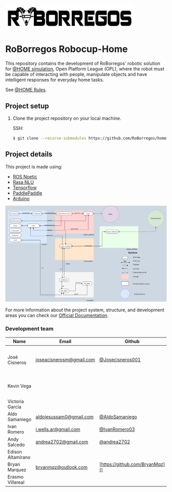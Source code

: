 <img src="readme_resources/roborregos_logo.png" width="400" ><img> 

# RoBorregos Robocup-Home
This repository contains the development of RoBorregos' robotic solution for [@HOME simulation](https://sites.google.com/view/robocup-athome-sim/competition-at-iros2022?authuser=0), Open Platform League (OPL), where the robot must be capable of interacting with people, manipulate objects and have intelligent responses for everyday home tasks.

See [@HOME Rules](https://drive.google.com/file/d/1Jor8UZXW6xFtBZmMvmZmJlUWtryMW7rQ/view).

## Project setup

1. Clone the project repository on your local machine.

   SSH:

   ```bash
   $ git clone --recurse-submodules https://github.com/RoBorregos/home-simulation.git
   ```

## Project details

This project is made using:
- [ROS Noetic](https://www.ros.org/)
- [Rasa NLU](https://rasa.com/)
- [Tensorflow](https://www.tensorflow.org/learn)
- [PaddlePaddle](https://github.com/paddlepaddle/paddle)
- [Arduino](https://www.arduino.cc/)

<img src="readme_resources/SystemDesignv3_gray.png" width="1500" ><img>

For more information about the project system, structure, and development areas you can check our [Official Documentation](https://github.com/RoBorregos/Robocup-Home/wiki).

### Development team

| Name                    | Email                                                               | Github                                                       | Role      |
| ----------------------- | ------------------------------------------------------------------- | ------------------------------------------------------------ | --------- |
| José Cisneros | [joseacisnerosm@gmail.com](mailto:joseacisnerosm@gmail.com) | [@Josecisneros001](https://github.com/Josecisneros001) | PM Software, Integration & Object Manipulation |
| Kevin Vega | [](mailto:) | []() | PM Software, Integration & Speech |
| Victoria García | [](mailto:) | []() | Speech |
| Aldo Samaniego | [aldojesussam0@gmail.com](mailto:aldojesussam0@gmail.com) | [@AldoSamaniego](https://github.com/AldoSamaniego) | Object Detection |
| Ivan Romero | [i.wells.ar@gmail.com](mailto:i.wells.ar@gmail.com) | [@IvanRomero03](https://github.com/IvanRomero03) | Human Pose Detection |
| Andy Salcedo | [andrea2702@gmail.com](mailto:andrea2702@gmail.com) | [@andrea2702](https://github.com/andrea2702) | Navigation |
| Edison Altamirano | [](mailto:) | []() | Navigation |
| Bryan Marquez | [bryanmqz@outlook.com](mailto:) | [https://github.com/BryanMqz]() | Navigation |
| Erasmo Villareal | [](mailto:) | []() | Object Manipulation |
